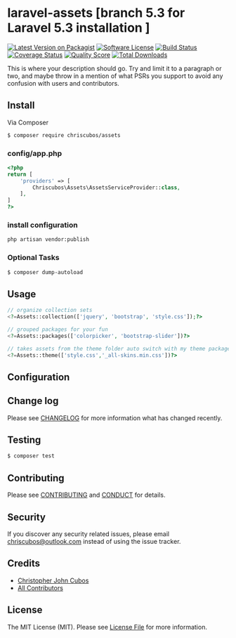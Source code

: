 # laravel-assets [branch 5.3 for Laravel 5.3 installation ]

[![Latest Version on Packagist][ico-version]][link-packagist]
[![Software License][ico-license]](LICENSE.md)
[![Build Status][ico-travis]][link-travis]
[![Coverage Status][ico-scrutinizer]][link-scrutinizer]
[![Quality Score][ico-code-quality]][link-code-quality]
[![Total Downloads][ico-downloads]][link-downloads]


This is where your description should go. Try and limit it to a paragraph or two, and maybe throw in a mention of what
PSRs you support to avoid any confusion with users and contributors.

## Install

Via Composer

``` bash
$ composer require chriscubos/assets
```

### config/app.php
``` php
<?php
return [
    'providers' => [
        Chriscubos\Assets\AssetsServiceProvider::class,
    ],
]
?>
```

### install configuration
``` bash
php artisan vendor:publish
```

### Optional Tasks
``` bash
$ composer dump-autoload
```

## Usage

``` php
// organize collection sets
<?=Assets::collection(['jquery', 'bootstrap', 'style.css']);?>

// grouped packages for your fun
<?=Assets::packages(['colorpicker', 'bootstrap-slider'])?>

// takes assets from the theme folder auto switch with my theme package
<?=Assets::theme(['style.css','_all-skins.min.css'])?>

```

## Configuration



## Change log

Please see [CHANGELOG](CHANGELOG.md) for more information what has changed recently.

## Testing

``` bash
$ composer test
```

## Contributing

Please see [CONTRIBUTING](CONTRIBUTING.md) and [CONDUCT](CONDUCT.md) for details.

## Security

If you discover any security related issues, please email chriscubos@outlook.com instead of using the issue tracker.

## Credits

- [Christopher John Cubos][link-author]
- [All Contributors][link-contributors]

## License

The MIT License (MIT). Please see [License File](LICENSE.md) for more information.

[ico-version]: https://img.shields.io/packagist/v/chriscubos/assets.svg?style=flat-square
[ico-license]: https://img.shields.io/badge/license-MIT-brightgreen.svg?style=flat-square
[ico-travis]: https://img.shields.io/travis/chriscubos/assets/master.svg?style=flat-square
[ico-scrutinizer]: https://img.shields.io/scrutinizer/coverage/g/chriscubos/assets.svg?style=flat-square
[ico-code-quality]: https://img.shields.io/scrutinizer/g/chriscubos/assets.svg?style=flat-square
[ico-downloads]: https://img.shields.io/packagist/dt/chriscubos/assets.svg?style=flat-square

[link-packagist]: https://packagist.org/packages/chriscubos/assets
[link-travis]: https://travis-ci.org/chriscubos/assets
[link-scrutinizer]: https://scrutinizer-ci.com/g/chriscubos/assets/code-structure
[link-code-quality]: https://scrutinizer-ci.com/g/chriscubos/assets
[link-downloads]: https://packagist.org/packages/chriscubos/assets
[link-author]: https://github.com/chriscubos
[link-contributors]: ../../contributors
